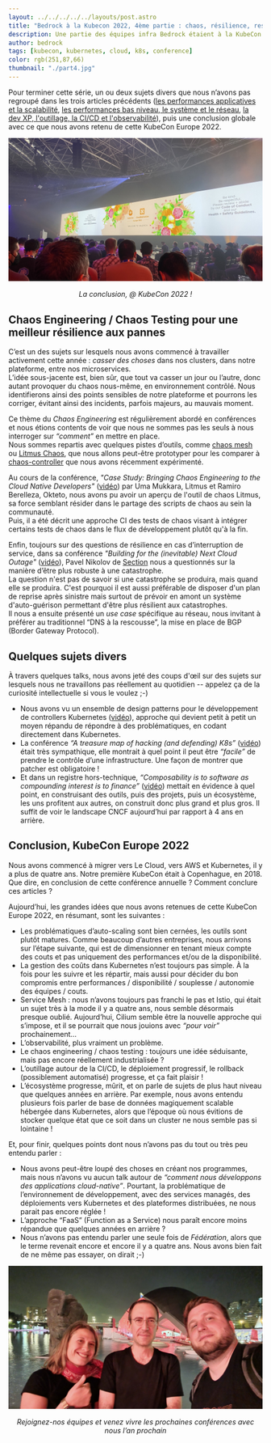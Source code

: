 ```yaml
---
layout: ../../../../../layouts/post.astro
title: "Bedrock à la Kubecon 2022, 4ème partie : chaos, résilience, ressenti global et conclusion générale…"
description: Une partie des équipes infra Bedrock étaient à la KubeCon 2022, voici leur retour d'expérience.
author: bedrock
tags: [kubecon, kubernetes, cloud, k8s, conference]
color: rgb(251,87,66)
thumbnail: "./part4.jpg"
---
```


Pour terminer cette série, un ou deux sujets divers que nous n’avons pas regroupé dans les trois articles précédents
([les performances applicatives et la scalabilité](/2022/06/13/kubecon-2022-part-1.html), 
[les performances bas niveau, le système et le réseau](/2022/06/14/kubecon-2022-part-2.html),
[la dev XP, l'outillage, la CI/CD et l'observabilité](/2022/06/15/kubecon-2022-part-3.html)), 
puis une conclusion globale avec ce que nous avons retenu de cette KubeCon Europe 2022.

!["KubeCon 2022 part4"](./part4.jpg)
<center><i>La conclusion, @ KubeCon 2022 !</i></center>


## Chaos Engineering / Chaos Testing pour une meilleur résilience aux pannes

C’est un des sujets sur lesquels nous avons commencé à travailler activement cette année : *casser des choses* dans nos clusters, dans notre plateforme, entre nos microservices.  
L’idée sous-jacente est, bien sûr, que tout va casser un jour ou l’autre, donc autant provoquer du chaos nous-même, en environnement contrôlé. Nous identifierons ainsi des points sensibles de notre plateforme et pourrons les corriger, évitant ainsi des incidents, parfois majeurs, au mauvais moment.

Ce thème du *Chaos Engineering* est régulièrement abordé en conférences et nous étions contents de voir que nous ne sommes pas les seuls à nous interroger sur *“comment”* en mettre en place.  
Nous sommes repartis avec quelques pistes d’outils, comme [chaos mesh](https://chaos-mesh.org/) ou [Litmus Chaos](https://litmuschaos.io/), que nous allons peut-être prototyper pour les comparer à [chaos-controller](https://github.com/DataDog/chaos-controller) que nous avons récemment expérimenté.

Au cours de la conférence, *"Case Study: Bringing Chaos Engineering to the Cloud Native Developers"* ([vidéo](https://www.youtube.com/watch?v=KSl-oKk6TPA)) par Uma Mukkara, Litmus et Ramiro Berelleza, Okteto, nous avons pu avoir un aperçu de l'outil de chaos Litmus, sa force semblant résider dans le partage des scripts de chaos au sein la communauté.  
Puis, il a été décrit une approche CI des tests de chaos visant à intégrer certains tests de chaos dans le flux de développement plutôt qu'à la fin.

Enfin, toujours sur des questions de résilience en cas d’interruption de service, dans sa conférence *"Building for the (inevitable) Next Cloud Outage"* ([vidéo](https://www.youtube.com/watch?v=02a8VB__UQ4)), Pavel Nikolov de [Section](https://www.section.io/) nous a questionnés sur la manière d’être plus robuste à une catastrophe.  
La question n'est pas de savoir si une catastrophe se produira, mais quand elle se produira. C'est pourquoi il est aussi préférable de disposer d'un plan de reprise après sinistre mais surtout de prévoir en amont un système d'auto-guérison permettant d'être plus résilient aux catastrophes.  
Il nous a ensuite présenté un *use case* spécifique au réseau, nous invitant à préférer au traditionnel “DNS à la rescousse”, la mise en place de BGP (Border Gateway Protocol).


## Quelques sujets divers

À travers quelques talks, nous avons jeté des coups d'œil sur des sujets sur lesquels nous ne travaillons pas réellement au quotidien -- appelez ça de la curiosité intellectuelle si vous le voulez ;-)

 * Nous avons vu un ensemble de design patterns pour le développement de controllers Kubernetes ([vidéo](https://www.youtube.com/watch?v=I1-s7AxD1Ls)), approche qui devient petit à petit un moyen répandu de répondre à des problématiques, en codant directement dans Kubernetes.
 * La conférence *“A treasure map of hacking (and defending) K8s”* ([vidéo](https://www.youtube.com/watch?v=1HbwfpE4XKY)) était très sympathique, elle montrait à quel point il peut être *“facile”* de prendre le contrôle d’une infrastructure. Une façon de montrer que patcher est obligatoire !
 * Et dans un registre hors-technique, *“Composability is to software as compounding interest is to finance”* ([vidéo](https://www.youtube.com/watch?v=25aVkm89ZT8)) mettait en évidence à quel point, en construisant des outils, puis des projets, puis un écosystème, les uns profitent aux autres, on construit donc plus grand et plus gros. Il suffit de voir le landscape CNCF aujourd’hui par rapport à 4 ans en arrière.


## Conclusion, KubeCon Europe 2022

Nous avons commencé à migrer vers Le Cloud, vers AWS et Kubernetes, il y a plus de quatre ans. Notre première KubeCon était à Copenhague, en 2018. Que dire, en conclusion de cette conférence annuelle ? Comment conclure ces articles ?

Aujourd’hui, les grandes idées que nous avons retenues de cette KubeCon Europe 2022, en résumant, sont les suivantes :

 * Les problématiques d’auto-scaling sont bien cernées, les outils sont plutôt matures. Comme beaucoup d’autres entreprises, nous arrivons sur l’étape suivante, qui est de dimensionner en tenant mieux compte des couts et pas uniquement des performances et/ou de la disponibilité.
 * La gestion des coûts dans Kubernetes n’est toujours pas simple. À la fois pour les suivre et les répartir, mais aussi pour décider du bon compromis entre performances / disponibilité / souplesse / autonomie des équipes / couts.
 * Service Mesh : nous n’avons toujours pas franchi le pas et Istio, qui était un sujet très à la mode il y a quatre ans, nous semble désormais presque oublié. Aujourd’hui, Cilium semble être la nouvelle approche qui s’impose, et il se pourrait que nous jouions avec *“pour voir”* prochainement…
 * L’observabilité, plus vraiment un problème.
 * Le chaos engineering / chaos testing : toujours une idée séduisante, mais pas encore réellement industrialisée ?
 * L’outillage autour de la CI/CD, le déploiement progressif, le rollback (possiblement automatisé) progresse, et ça fait plaisir !
 * L’écosystème progresse, mûrit, et on parle de sujets de plus haut niveau que quelques années en arrière. Par exemple, nous avons entendu plusieurs fois parler de base de données magiquement scalable hébergée dans Kubernetes, alors que l’époque où nous évitions de stocker quelque état que ce soit dans un cluster ne nous semble pas si lointaine !

Et, pour finir, quelques points dont nous n’avons pas du tout ou très peu entendu parler :

 * Nous avons peut-être loupé des choses en créant nos programmes, mais nous n’avons vu aucun talk autour de *“comment nous développons des applications cloud-native”*. Pourtant, la problématique de l’environnement de développement, avec des services managés, des déploiements vers Kubernetes et des plateformes distribuées, ne nous parait pas encore réglée !
 * L’approche “FaaS” (Function as a Service) nous paraît encore moins répandue que quelques années en arrière ?
 * Nous n’avons pas entendu parler une seule fois de *Fédération*, alors que le terme revenait encore et encore il y a quatre ans. Nous avons bien fait de ne même pas essayer, on dirait ;-)


!["La fin d'une aventure !"](./end-part4.jpg)
<center><i>Rejoignez-nos équipes et venez vivre les prochaines conférences avec nous l’an prochain</i></center>

